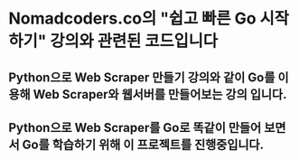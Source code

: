 # Nomadcoders.co의 "쉽고 빠른 Go 시작하기" 강의와 관련된 코드입니다

## Python으로 Web Scraper 만들기 강의와 같이 Go를 이용해 Web Scraper와 웹서버를 만들어보는 강의 입니다. 

## Python으로 Web Scraper를 Go로 똑같이 만들어 보면서 Go를 학습하기 위해 이 프로젝트를 진행중입니다. 